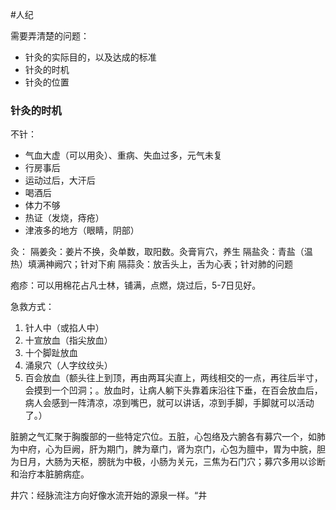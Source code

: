 #人纪 

需要弄清楚的问题：
- 针灸的实际目的，以及达成的标准
- 针灸的时机
- 针灸的位置




### 针灸的时机

不针：
- 气血大虚（可以用灸）、重病、失血过多，元气未复
- 行房事后
- 运动过后，大汗后
- 喝酒后
- 体力不够
- 热证（发烧，痔疮）
- 津液多的地方（眼睛，阴部）



灸：
隔姜灸：姜片不换，灸单数，取阳数。灸膏肓穴，养生
隔盐灸：青盐（温热）填满神阙穴；针对下痢
隔蒜灸：放舌头上，舌为心表；针对肺的问题


疱疹：可以用棉花占凡士林，铺满，点燃，烧过后，5-7日见好。


急救方式：
1. 针人中（或掐人中）
2. 十宣放血（指尖放血）
3. 十个脚趾放血
4. 涌泉穴（人字纹纹头）
5. 百会放血（额头往上到顶，再由两耳尖直上，两线相交的一点，再往后半寸，会摸到一个凹洞；。放血时，让病人躺下头靠着床沿往下垂，在百会放血后，病人会感到一阵清凉，凉到嘴巴，就可以讲话，凉到手脚，手脚就可以活动了。）




脏腑之气汇聚于胸腹部的一些特定穴位。五脏，心包络及六腑各有募穴一个，如肺为中府，心为巨阙，肝为期门，脾为章门，肾为京门，心包为膻中，胃为中脘，胆为日月，大肠为天枢，膀胱为中极，小肠为关元，三焦为石门穴；募穴多用以诊断和治疗本脏腑病症。


井穴：经脉流注方向好像水流开始的源泉一样。“井











